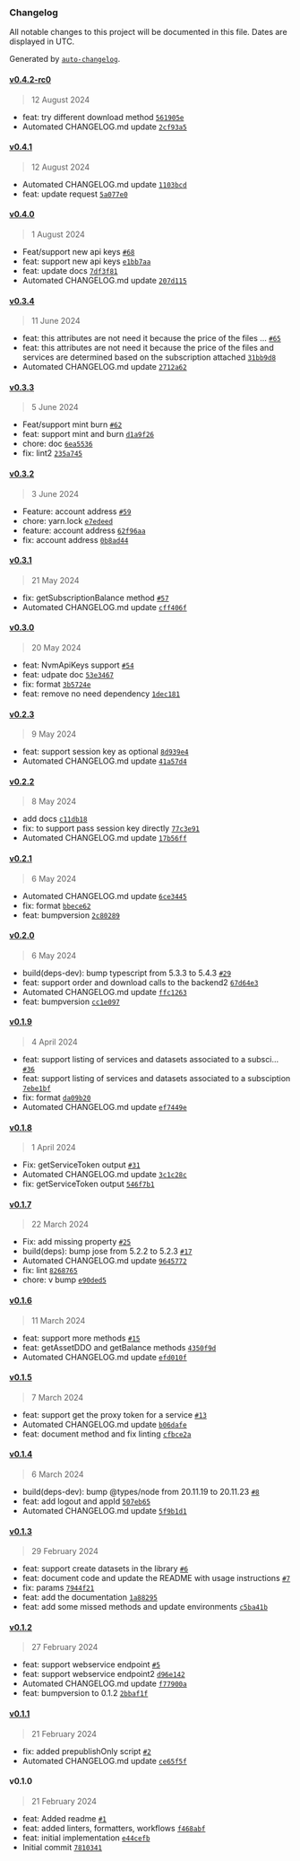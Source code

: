 ### Changelog

All notable changes to this project will be documented in this file. Dates are displayed in UTC.

Generated by [`auto-changelog`](https://github.com/CookPete/auto-changelog).

#### [v0.4.2-rc0](https://github.com/nevermined-io/payments/compare/v0.4.1...v0.4.2-rc0)

> 12 August 2024

- feat: try different download method [`561905e`](https://github.com/nevermined-io/payments/commit/561905eb403bc37e135a96f773ab08f749c726da)
- Automated CHANGELOG.md update [`2cf93a5`](https://github.com/nevermined-io/payments/commit/2cf93a5c71609f6eb893d517d6b4f051e0f0bf65)

#### [v0.4.1](https://github.com/nevermined-io/payments/compare/v0.4.0...v0.4.1)

> 12 August 2024

- Automated CHANGELOG.md update [`1103bcd`](https://github.com/nevermined-io/payments/commit/1103bcd7df3be0314b7ddff14a516b5321a7a740)
- feat: update request [`5a077e0`](https://github.com/nevermined-io/payments/commit/5a077e0fb7f4668019a54bb0852f8a53248d3247)

#### [v0.4.0](https://github.com/nevermined-io/payments/compare/v0.3.4...v0.4.0)

> 1 August 2024

- Feat/support new api keys [`#68`](https://github.com/nevermined-io/payments/pull/68)
- feat: support new api keys [`e1bb7aa`](https://github.com/nevermined-io/payments/commit/e1bb7aac18a57ef3d3f49ea515b87db916fe139c)
- feat: update docs [`7df3f81`](https://github.com/nevermined-io/payments/commit/7df3f81655f15d8bed5e7a80bc21e2c1f5892949)
- Automated CHANGELOG.md update [`207d115`](https://github.com/nevermined-io/payments/commit/207d115984a24df02aa4fb5c3a460bdef5a0383b)

#### [v0.3.4](https://github.com/nevermined-io/payments/compare/v0.3.3...v0.3.4)

> 11 June 2024

- feat: this attributes are not need it because the price of the files … [`#65`](https://github.com/nevermined-io/payments/pull/65)
- feat: this attributes are not need it because the price of the files and services are determined based on the subscription attached [`31bb9d8`](https://github.com/nevermined-io/payments/commit/31bb9d8facd0d8f97a242f67e8c4334ca80fedfc)
- Automated CHANGELOG.md update [`2712a62`](https://github.com/nevermined-io/payments/commit/2712a62a3db1d420c12bdda39bfcc9bbc25002aa)

#### [v0.3.3](https://github.com/nevermined-io/payments/compare/v0.3.2...v0.3.3)

> 5 June 2024

- Feat/support mint burn [`#62`](https://github.com/nevermined-io/payments/pull/62)
- feat: support mint and burn [`d1a9f26`](https://github.com/nevermined-io/payments/commit/d1a9f264e10bde90a350670b68b4b68a7d75153c)
- chore: doc [`6ea5536`](https://github.com/nevermined-io/payments/commit/6ea5536291ba73adebc8f39ba9fc2ef5b39f7435)
- fix: lint2 [`235a745`](https://github.com/nevermined-io/payments/commit/235a745ee2cc81fdf63ecc641e1dd0d2e08c77a2)

#### [v0.3.2](https://github.com/nevermined-io/payments/compare/v0.3.1...v0.3.2)

> 3 June 2024

- Feature: account address [`#59`](https://github.com/nevermined-io/payments/pull/59)
- chore: yarn.lock [`e7edeed`](https://github.com/nevermined-io/payments/commit/e7edeed67a4d764ba9f19f9bd977612e7ee6fa86)
- feature: account address [`62f96aa`](https://github.com/nevermined-io/payments/commit/62f96aa72e93a2735e3b1361a275519dc6b8d33f)
- fix: account address [`0b8ad44`](https://github.com/nevermined-io/payments/commit/0b8ad44bbe0bb7e50a895ccf5841f9e42941a729)

#### [v0.3.1](https://github.com/nevermined-io/payments/compare/v0.3.0...v0.3.1)

> 21 May 2024

- fix: getSubscriptionBalance method [`#57`](https://github.com/nevermined-io/payments/pull/57)
- Automated CHANGELOG.md update [`cff406f`](https://github.com/nevermined-io/payments/commit/cff406fc11ad5a73016f464aeaec430f14b15677)

#### [v0.3.0](https://github.com/nevermined-io/payments/compare/v0.2.3...v0.3.0)

> 20 May 2024

- feat: NvmApiKeys support [`#54`](https://github.com/nevermined-io/payments/pull/54)
- feat: udpate doc [`53e3467`](https://github.com/nevermined-io/payments/commit/53e3467cd12c6de731313bdf06f7137913a08e69)
- fix: format [`3b5724e`](https://github.com/nevermined-io/payments/commit/3b5724ebfd435c8d4fefffc8a549f2c41f25ffaf)
- feat: remove no need dependency [`1dec181`](https://github.com/nevermined-io/payments/commit/1dec181c272ea8687513c9dc9fb50df73d980350)

#### [v0.2.3](https://github.com/nevermined-io/payments/compare/v0.2.2...v0.2.3)

> 9 May 2024

- feat: support session key as optional [`8d939e4`](https://github.com/nevermined-io/payments/commit/8d939e4fce0975e3779cbcd336af8ca9e3872d73)
- Automated CHANGELOG.md update [`41a57d4`](https://github.com/nevermined-io/payments/commit/41a57d4ba454b2ec56929096dc15e6c2caf67b10)

#### [v0.2.2](https://github.com/nevermined-io/payments/compare/v0.2.1...v0.2.2)

> 8 May 2024

- add docs [`c11db18`](https://github.com/nevermined-io/payments/commit/c11db1848614f8c089da96262e4484ca1a2285a9)
- fix: to support pass session key directly [`77c3e91`](https://github.com/nevermined-io/payments/commit/77c3e91f7da105d6b8807c447ea8b5c39803a11f)
- Automated CHANGELOG.md update [`17b56ff`](https://github.com/nevermined-io/payments/commit/17b56ff54ae2c902479c91832d69cb23a4671016)

#### [v0.2.1](https://github.com/nevermined-io/payments/compare/v0.2.0...v0.2.1)

> 6 May 2024

- Automated CHANGELOG.md update [`6ce3445`](https://github.com/nevermined-io/payments/commit/6ce3445b1abd2f94b89adaf1f335bbd3c2e824f4)
- fix: format [`bbece62`](https://github.com/nevermined-io/payments/commit/bbece6222f63b84db739f76cc1af2a7f371531e3)
- feat: bumpversion [`2c80289`](https://github.com/nevermined-io/payments/commit/2c80289d7e71efb4b7c1e0d93cbfe4f3d4a73c97)

#### [v0.2.0](https://github.com/nevermined-io/payments/compare/v0.1.9...v0.2.0)

> 6 May 2024

- build(deps-dev): bump typescript from 5.3.3 to 5.4.3 [`#29`](https://github.com/nevermined-io/payments/pull/29)
- feat: support order and download calls to the backend2 [`67d64e3`](https://github.com/nevermined-io/payments/commit/67d64e3b7d4df5c0e290cd17d47577f897a9f7b0)
- Automated CHANGELOG.md update [`ffc1263`](https://github.com/nevermined-io/payments/commit/ffc12636a1568243bed0041750023bcddc3cdbde)
- feat: bumpversion [`cc1e097`](https://github.com/nevermined-io/payments/commit/cc1e0970957a20084564b6441e3f15834afa991f)

#### [v0.1.9](https://github.com/nevermined-io/payments/compare/v0.1.8...v0.1.9)

> 4 April 2024

- feat: support listing of services and datasets associated to a subsci… [`#36`](https://github.com/nevermined-io/payments/pull/36)
- feat: support listing of services and datasets associated to a subsciption [`7ebe1bf`](https://github.com/nevermined-io/payments/commit/7ebe1bf4cf39cc6ecb33ba1a30c87a9d4685d1d6)
- fix: format [`da09b20`](https://github.com/nevermined-io/payments/commit/da09b2086a27dda3076fe02bf9e600cdb207fe55)
- Automated CHANGELOG.md update [`ef7449e`](https://github.com/nevermined-io/payments/commit/ef7449ea1ac81b99a40f8d0fcf8049e6b733db80)

#### [v0.1.8](https://github.com/nevermined-io/payments/compare/v0.1.7...v0.1.8)

> 1 April 2024

- Fix: getServiceToken output [`#31`](https://github.com/nevermined-io/payments/pull/31)
- Automated CHANGELOG.md update [`3c1c28c`](https://github.com/nevermined-io/payments/commit/3c1c28c84e4ecb962d04d4cebefd1aa4aacfefd5)
- fix: getServiceToken output [`546f7b1`](https://github.com/nevermined-io/payments/commit/546f7b1bde24a0777f93bd879873b350f628a4e9)

#### [v0.1.7](https://github.com/nevermined-io/payments/compare/v0.1.6...v0.1.7)

> 22 March 2024

- Fix: add missing property [`#25`](https://github.com/nevermined-io/payments/pull/25)
- build(deps): bump jose from 5.2.2 to 5.2.3 [`#17`](https://github.com/nevermined-io/payments/pull/17)
- Automated CHANGELOG.md update [`9645772`](https://github.com/nevermined-io/payments/commit/96457723c3586a79931bcc9a2dd772fb37efe374)
- fix: lint [`8268765`](https://github.com/nevermined-io/payments/commit/826876571a27a70331ccf4209b90f04578e01b2c)
- chore: v bump [`e90ded5`](https://github.com/nevermined-io/payments/commit/e90ded5875e8f9992716cca682e9f25c0baa2a80)

#### [v0.1.6](https://github.com/nevermined-io/payments/compare/v0.1.5...v0.1.6)

> 11 March 2024

- feat: support more methods [`#15`](https://github.com/nevermined-io/payments/pull/15)
- feat: getAssetDDO and getBalance methods [`4350f9d`](https://github.com/nevermined-io/payments/commit/4350f9de403730e0e893607da932a4d12064c263)
- Automated CHANGELOG.md update [`efd010f`](https://github.com/nevermined-io/payments/commit/efd010fab0b21f292ca04eb63d11a2eaf7349547)

#### [v0.1.5](https://github.com/nevermined-io/payments/compare/v0.1.4...v0.1.5)

> 7 March 2024

- feat: support get the proxy token for a service [`#13`](https://github.com/nevermined-io/payments/pull/13)
- Automated CHANGELOG.md update [`b06dafe`](https://github.com/nevermined-io/payments/commit/b06dafe9805d5164510b10ee6dcb8e018fbc1ca2)
- feat: document method and fix linting [`cfbce2a`](https://github.com/nevermined-io/payments/commit/cfbce2ac233fa97d00616f87e550e51f058dce9b)

#### [v0.1.4](https://github.com/nevermined-io/payments/compare/v0.1.3...v0.1.4)

> 6 March 2024

- build(deps-dev): bump @types/node from 20.11.19 to 20.11.23 [`#8`](https://github.com/nevermined-io/payments/pull/8)
- feat: add logout and appId [`507eb65`](https://github.com/nevermined-io/payments/commit/507eb656dd469aaca2f3df7e6402a2006baee2db)
- Automated CHANGELOG.md update [`5f9b1d1`](https://github.com/nevermined-io/payments/commit/5f9b1d1993273175b94c1c40bb682441c4e83e65)

#### [v0.1.3](https://github.com/nevermined-io/payments/compare/v0.1.2...v0.1.3)

> 29 February 2024

- feat: support create datasets in the library [`#6`](https://github.com/nevermined-io/payments/pull/6)
- feat: document code and update the README with usage instructions [`#7`](https://github.com/nevermined-io/payments/pull/7)
- fix: params [`7944f21`](https://github.com/nevermined-io/payments/commit/7944f21530993ab61818fbf8a44cb4ff7d32e10e)
- feat: add the documentation [`1a88295`](https://github.com/nevermined-io/payments/commit/1a88295850f6fdeac7890b1b4428ff5f364b8713)
- feat: add some missed methods and update environments [`c5ba41b`](https://github.com/nevermined-io/payments/commit/c5ba41b479573bac70b887dc9498e46d10c9ce8c)

#### [v0.1.2](https://github.com/nevermined-io/payments/compare/v0.1.1...v0.1.2)

> 27 February 2024

- feat: support webservice endpoint [`#5`](https://github.com/nevermined-io/payments/pull/5)
- feat: support webservice endpoint2 [`d96e142`](https://github.com/nevermined-io/payments/commit/d96e14234c925cac038c447fa64752a80a1d43e6)
- Automated CHANGELOG.md update [`f77900a`](https://github.com/nevermined-io/payments/commit/f77900aeea11663a0f164971866c7503b83ff77c)
- feat: bumpversion to 0.1.2 [`2bbaf1f`](https://github.com/nevermined-io/payments/commit/2bbaf1f984eabb0035f3b699b8649ac9bc58d4f9)

#### [v0.1.1](https://github.com/nevermined-io/payments/compare/v0.1.0...v0.1.1)

> 21 February 2024

- fix: added prepublishOnly script [`#2`](https://github.com/nevermined-io/payments/pull/2)
- Automated CHANGELOG.md update [`ce65f5f`](https://github.com/nevermined-io/payments/commit/ce65f5fd6a118e85ce985195bb1e6c3a9be507db)

#### v0.1.0

> 21 February 2024

- feat: Added readme [`#1`](https://github.com/nevermined-io/payments/pull/1)
- feat: added linters, formatters, workflows [`f468abf`](https://github.com/nevermined-io/payments/commit/f468abf1cca6219a8dfbc8b025c587c6e1f706f8)
- feat: initial implementation [`e44cefb`](https://github.com/nevermined-io/payments/commit/e44cefba234b11f1b0543f0810fd9af60ee66a20)
- Initial commit [`7810341`](https://github.com/nevermined-io/payments/commit/781034106e8affd3171de5533e5778ccd6126f8a)

